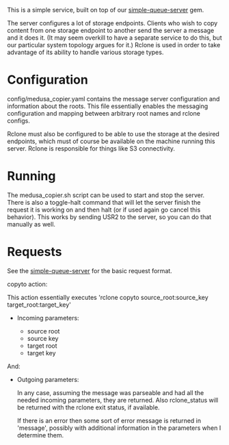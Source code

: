 This is a simple service, built on top of our 
[simple-queue-server](https://github.com/medusa-project/simple-queue-server) gem.

The server configures a lot of storage endpoints. Clients who wish to copy content from one storage 
endpoint to another send the server a message and it does it. (It may seem overkill to have a 
separate service to do this, but our particular system topology argues for it.) Rclone is used
in order to take advantage of its ability to handle various storage types.

Configuration
=============

config/medusa_copier.yaml contains the message server configuration and information about the roots. This
file essentially enables the messaging configuration and mapping between arbitrary root names and
rclone configs.

Rclone must also be configured to be able to use the storage at the desired endpoints, which must
of course be available on the machine running this server. Rclone is responsible for things like S3
connectivity.

Running
=======

The medusa_copier.sh script can be used to start and stop the server. There is also a toggle-halt
command that will let the server finish the request it is working on and then halt (or if used again go cancel this
behavior). This works by sending USR2 to the server, so you can do that manually as well.

Requests
========

See the [simple-queue-server](https://github.com/medusa-project/simple-queue-server)
for the basic request format.

copyto action:

This action essentially executes 'rclone copyto source_root:source_key target_root:target_key' 

- Incoming parameters:

  - source root
  - source key
  - target root
  - target key
  
And: 

- Outgoing parameters:

  In any case, assuming the message was parseable and had all the needed incoming parameters, they are
  returned. Also rclone_status will be returned with the rclone exit status, if available. 
  
  If there is an error then some sort of error message is returned in 'message', possibly with additional
  information in the parameters when I determine them.
